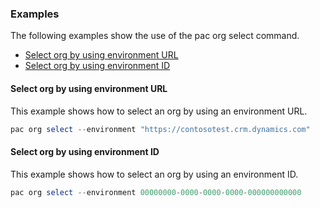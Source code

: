 ### Examples

The following examples show the use of the pac org select command.

- [Select org by using environment URL](#select-org-by-using-environment-url)
- [Select org by using environment ID](#select-org-by-using-environment-id)

#### Select org by using environment URL

This example shows how to select an org by using an environment URL.

```powershell
pac org select --environment "https://contosotest.crm.dynamics.com"
```

#### Select org by using environment ID

This example shows how to select an org by using an environment ID.

```powershell
pac org select --environment 00000000-0000-0000-0000-000000000000
```
